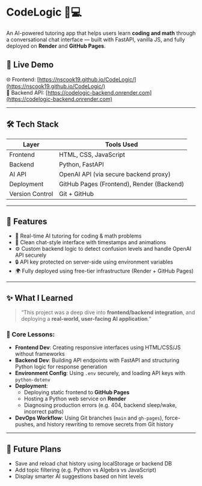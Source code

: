 # CodeLogic 🧠💻  
An AI-powered tutoring app that helps users learn **coding and math** through a conversational chat interface — built with FastAPI, vanilla JS, and fully deployed on **Render** and **GitHub Pages**.

## 🔗 Live Demo

🌐 Frontend: [https://nscook19.github.io/CodeLogic/](https://nscook19.github.io/CodeLogic/)  
🚀 Backend API: [https://codelogic-backend.onrender.com](https://codelogic-backend.onrender.com)

---

## 🛠️ Tech Stack

| Layer        | Tools Used                                |
|--------------|--------------------------------------------|
| Frontend     | HTML, CSS, JavaScript                      |
| Backend      | Python, FastAPI                            |
| AI API       | OpenAI API (via secure backend proxy)      |
| Deployment   | GitHub Pages (Frontend), Render (Backend)  |
| Version Control | Git + GitHub                            |

---

## 📌 Features

- 🧠 Real-time AI tutoring for coding & math problems
- 📄 Clean chat-style interface with timestamps and animations
- ⚙️ Custom backend logic to detect confusion levels and handle OpenAI API securely
- 🔒 API key protected on server-side using environment variables
- 🌍 Fully deployed using free-tier infrastructure (Render + GitHub Pages)

---

## ✨ What I Learned

> “This project was a deep dive into **frontend/backend integration**, and deploying a **real-world, user-facing AI application**.”

### 🧱 Core Lessons:
- **Frontend Dev**: Creating responsive interfaces using HTML/CSS/JS without frameworks
- **Backend Dev**: Building API endpoints with FastAPI and structuring Python logic for response generation
- **Environment Config**: Using `.env` securely, and loading API keys with `python-dotenv`
- **Deployment**:
  - Deploying static frontend to **GitHub Pages**
  - Hosting a Python web service on **Render**
  - Diagnosing production errors (e.g. 404, backend sleep/wake, incorrect paths)
- **DevOps Workflow**: Using Git branches (`main` and `gh-pages`), force-pushes, and history rewriting to remove secrets from Git history

---

## 🚧 Future Plans

- Save and reload chat history using localStorage or backend DB
- Add topic filtering (e.g. Python vs Algebra vs JavaScript)
- Display smarter AI suggestions based on hint levels
